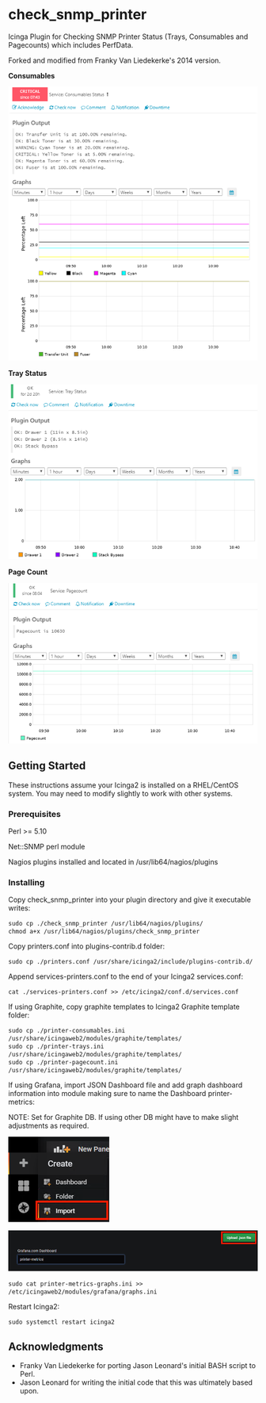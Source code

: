 # check_snmp_printer
Icinga Plugin for Checking SNMP Printer Status (Trays, Consumables and Pagecounts) which includes PerfData.

Forked and modified from Franky Van Liedekerke's 2014 version.

**Consumables**

![](img/ConsumableCriticalGraph.png)

**Tray Status**

![](img/TrayStatusGraph.png)

**Page Count**

![](img/PagecountGraph.png)

## Getting Started

These instructions assume your Icinga2 is installed on a RHEL/CentOS system.  You may need to modify slightly to work with other systems.

### Prerequisites

Perl >= 5.10

Net::SNMP perl module

Nagios plugins installed and located in /usr/lib64/nagios/plugins


### Installing

Copy check_snmp_printer into your plugin directory and give it executable writes:

```
sudo cp ./check_snmp_printer /usr/lib64/nagios/plugins/
chmod a+x /usr/lib64/nagios/plugins/check_snmp_printer
```

Copy printers.conf into plugins-contrib.d folder:

```
sudo cp ./printers.conf /usr/share/icinga2/include/plugins-contrib.d/
```
Append services-printers.conf to the end of your Icinga2 services.conf:

```
cat ./services-printers.conf >> /etc/icinga2/conf.d/services.conf
```

If using Graphite, copy graphite templates to Icinga2 Graphite template folder:

```
sudo cp ./printer-consumables.ini /usr/share/icingaweb2/modules/graphite/templates/
sudo cp ./printer-trays.ini /usr/share/icingaweb2/modules/graphite/templates/
sudo cp ./printer-pagecount.ini /usr/share/icingaweb2/modules/graphite/templates/
```

If using Grafana, import JSON Dashboard file and add graph dashboard information into module making sure to name the Dashboard printer-metrics:

NOTE: Set for Graphite DB.  If using other DB might have to make slight adjustments as required.

![](img/GrafanaDashboardImport.png)

![](img/GrafanaLoadJSON.png)

```
sudo cat printer-metrics-graphs.ini >> /etc/icingaweb2/modules/grafana/graphs.ini
```

Restart Icinga2:

```
sudo systemctl restart icinga2
```

## Acknowledgments

* Franky Van Liedekerke for porting Jason Leonard's initial BASH script to Perl.
* Jason Leonard for writing the initial code that this was ultimately based upon.

